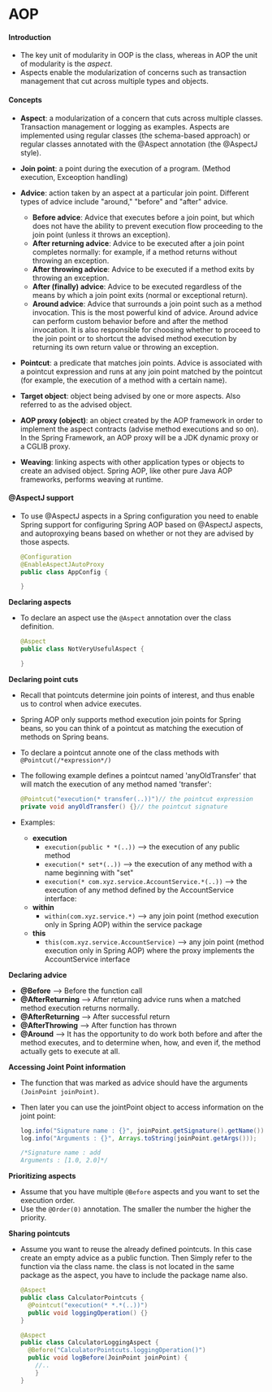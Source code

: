# AOP

#### Introduction
-  The key unit of modularity in OOP is the class, whereas in AOP the unit of modularity is the *aspect*.
  - Aspects enable the modularization of concerns such as transaction management that cut across multiple types and objects.

#### Concepts
- **Aspect**: a modularization of a concern that cuts across multiple classes.  Transaction management or logging as examples. Aspects are implemented using regular classes (the schema-based approach) or regular classes annotated with the @Aspect annotation (the @AspectJ style).

- **Join point**: a point during the execution of a program. (Method execution, Exceoption handling)

- **Advice**: action taken by an aspect at a particular join point. Different types of advice include "around," "before" and "after" advice.
  - **Before advice**: Advice that executes before a join point, but which does not have the ability to prevent execution flow proceeding to the join point (unless it throws an exception).
  - **After returning advice**: Advice to be executed after a join point completes normally: for example, if a method returns without throwing an exception.
  - **After throwing advice**: Advice to be executed if a method exits by throwing an exception.
  - **After (finally) advice**: Advice to be executed regardless of the means by which a join point exits (normal or exceptional return).
  - **Around advice**: Advice that surrounds a join point such as a method invocation. This is the most powerful kind of advice. Around advice can perform custom behavior before and after the method invocation. It is also responsible for choosing whether to proceed to the join point or to shortcut the advised method execution by returning its own return value or throwing an exception.

- **Pointcut**: a predicate that matches join points. Advice is associated with a pointcut expression and runs at any join point matched by the pointcut (for example, the execution of a method with a certain name).

- **Target object**: object being advised by one or more aspects. Also referred to as the advised object.

- **AOP proxy (object)**: an object created by the AOP framework in order to implement the aspect contracts (advise method executions and so on). In the Spring Framework, an AOP proxy will be a JDK dynamic proxy or a CGLIB proxy.

- **Weaving**: linking aspects with other application types or objects to create an advised object. Spring AOP, like other pure Java AOP frameworks, performs weaving at runtime.

#### @AspectJ support
- To use @AspectJ aspects in a Spring configuration you need to enable Spring support for configuring Spring AOP based on @AspectJ aspects, and autoproxying beans based on whether or not they are advised by those aspects.

  ```java
  @Configuration
  @EnableAspectJAutoProxy
  public class AppConfig {

  }
  ```

**Declaring aspects**  
- To declare an aspect use the `@Aspect` annotation over the class definition.

  ```java
  @Aspect
  public class NotVeryUsefulAspect {

  }
  ```

**Declaring point cuts**  
- Recall that pointcuts determine join points of interest, and thus enable us to control when advice executes.
- Spring AOP only supports method execution join points for Spring beans, so you can think of a pointcut as matching the execution of methods on Spring beans.
- To declare a pointcut annote one of the class methods with `@Pointcut(/*expression*/)`
- The following example defines a pointcut named 'anyOldTransfer' that will match the execution of any method named 'transfer':

  ```java
  @Pointcut("execution(* transfer(..))")// the pointcut expression
  private void anyOldTransfer() {}// the pointcut signature
  ```

- Examples:
  - **execution**
    - `execution(public * *(..))` --> the execution of any public method
    - `execution(* set*(..))` --> the execution of any method with a name beginning with "set"
    - `execution(* com.xyz.service.AccountService.*(..))` --> the execution of any method defined by the AccountService interface:
  - **within**
    - `within(com.xyz.service.*)` --> any join point (method execution only in Spring AOP) within the service package
  - **this**
    - `this(com.xyz.service.AccountService)` --> any join point (method execution only in Spring AOP) where the proxy implements the AccountService interface

**Declaring advice**
- **@Before** --> Before the function call
- **@AfterReturning** --> After returning advice runs when a matched method execution returns normally.
- **@AfterReturning** --> After successful return
- **@AfterThrowing** --> After function has thrown
- **@Around** --> It has the opportunity to do work both before and after the method executes, and to determine when, how, and even if, the method actually gets to execute at all.

**Accessing Joint Point information**
- The function that was marked as advice should have the arguments `(JoinPoint joinPoint)`.
- Then later you can use the jointPoint object to access information on the joint point:

  ```java
  log.info("Signature name : {}", joinPoint.getSignature().getName());
  log.info("Arguments : {}", Arrays.toString(joinPoint.getArgs()));

  /*Signature name : add
  Arguments : [1.0, 2.0]*/
  ```

**Prioritizing aspects**
- Assume that you have multiple `@Before` aspects and you want to set the execution order.
- Use the `@Order(0)` annotation. The smaller the number the higher the priority.

**Sharing pointcuts**
- Assume you want to reuse the already defined pointcuts. In this case create an empty advice as a public function. Then Simply refer to the function via the class name. the class is not located in the same package as the aspect, you have to include the package name also.

  ```java
  @Aspect
  public class CalculatorPointcuts {
    @Pointcut("execution(* *.*(..))")
    public void loggingOperation() {}
  }

  @Aspect
  public class CalculatorLoggingAspect {
    @Before("CalculatorPointcuts.loggingOperation()")
    public void logBefore(JoinPoint joinPoint) {
      //..
      }
  }
  ```
